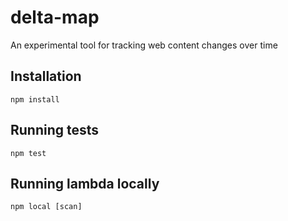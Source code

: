 # delta-map
An experimental tool for tracking web content changes over time

## Installation

    npm install

## Running tests

    npm test

## Running lambda locally

    npm local [scan]
